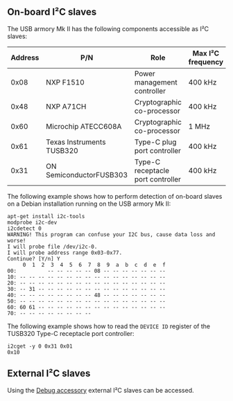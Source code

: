 ## On-board I²C slaves

The USB armory Mk II has the following components accessible as I²C slaves:

| Address | P/N                       | Role                              | Max I²C frequency |
|---------|---------------------------|-----------------------------------|-------------------|
| 0x08    | NXP F1510                 | Power management controller       |           400 kHz |
| 0x48    | NXP A71CH                 | Cryptographic co-processor        |           400 kHz |
| 0x60    | Microchip ATECC608A       | Cryptographic co-processor        |             1 MHz |
| 0x61    | Texas Instruments TUSB320 | Type-C plug port controller       |           400 kHz |
| 0x31    | ON SemiconductorFUSB303   | Type-C receptacle port controller |           400 kHz |

The following example shows how to perform detection of on-board slaves on a
Debian installation running on the USB armory Mk II:

```
apt-get install i2c-tools
modprobe i2c-dev
i2cdetect 0
WARNING! This program can confuse your I2C bus, cause data loss and worse!
I will probe file /dev/i2c-0.
I will probe address range 0x03-0x77.
Continue? [Y/n] Y
     0  1  2  3  4  5  6  7  8  9  a  b  c  d  e  f
00:          -- -- -- -- -- 08 -- -- -- -- -- -- --
10: -- -- -- -- -- -- -- -- -- -- -- -- -- -- -- --
20: -- -- -- -- -- -- -- -- -- -- -- -- -- -- -- --
30: -- 31 -- -- -- -- -- -- -- -- -- -- -- -- -- --
40: -- -- -- -- -- -- -- -- 48 -- -- -- -- -- -- --
50: -- -- -- -- -- -- -- -- -- -- -- -- -- -- -- --
60: 60 61 -- -- -- -- -- -- -- -- -- -- -- -- -- --
70: -- -- -- -- -- -- -- --
```

The following example shows how to read the `DEVICE ID` register of the TUSB320
Type-C receptacle port controller:

```
i2cget -y 0 0x31 0x01
0x10
```

## External I²C slaves

Using the [Debug accessory](https://github.com/inversepath/usbarmory/tree/master/hardware/mark-two-debug-accessory)
external I²C slaves can be accessed.
